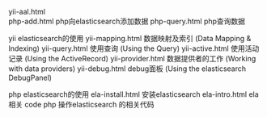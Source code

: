 yii-aal.html   
php-add.html    php向elasticsearch添加数据
php-query.html  php查询数据

yii elasticsearch的使用
yii-mapping.html   数据映射及索引 (Data Mapping & Indexing)
yii-query.html     使用查询 (Using the Query)
yii-active.html    使用活动记录 (Using the ActiveRecord)
yii-provider.html  数据提供者的工作 (Working with data providers)
yii-debug.html     debug面板 (Using the elasticsearch DebugPanel)

php elasticsearch的使用
ela-install.html  安装elasticsearch
ela-intro.html    ela相关
code              php 操作elasticsearch 的相关代码